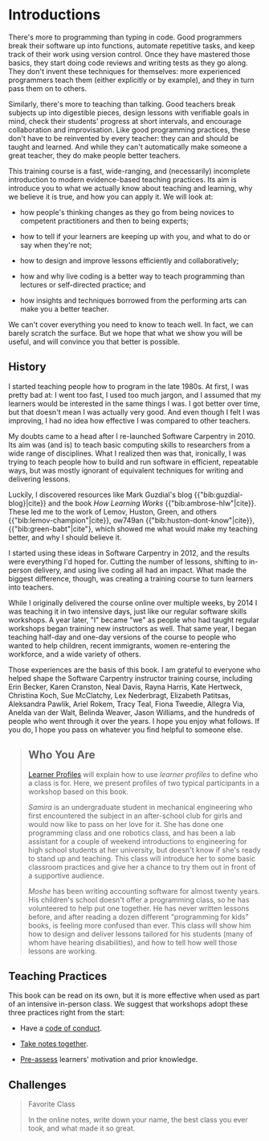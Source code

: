 # Introductions

There's more to programming than typing in code.  Good programmers
break their software up into functions, automate repetitive tasks, and
keep track of their work using version control.  Once they have
mastered those basics, they start doing code reviews and writing tests
as they go along.  They don't invent these techniques for themselves:
more experienced programmers teach them (either explicitly or by
example), and they in turn pass them on to others.

Similarly, there's more to teaching than talking.  Good teachers break
subjects up into digestible pieces, design lessons with verifiable
goals in mind, check their students' progress at short intervals, and
encourage collaboration and improvisation.  Like good programming
practices, these don't have to be reinvented by every teacher: they
can and should be taught and learned.  And while they can't
automatically make someone a great teacher, they do make people better
teachers.

This training course is a fast, wide-ranging, and (necessarily)
incomplete introduction to modern evidence-based teaching practices.
Its aim is introduce you to what we actually know about teaching and
learning, why we believe it is true, and how you can apply it.  We
will look at:

*   how people's thinking changes as they go from being novices to
    competent practitioners and then to being experts;

*   how to tell if your learners are keeping up with you, and what to
    do or say when they're not;

*   how to design and improve lessons efficiently and collaboratively;

*   how and why live coding is a better way to teach programming than
    lectures or self-directed practice; and

*   how insights and techniques borrowed from the performing arts can
    make you a better teacher.

We can't cover everything you need to know to teach well.  In fact,
we can barely scratch the surface.  But we hope that what we show you
will be useful, and will convince you that better is possible.

## History

I started teaching people how to program in the late 1980s.  At first,
I was pretty bad at: I went too fast, I used too much jargon, and I
assumed that my learners would be interested in the same things I was.
I got better over time, but that doesn't mean I was actually very
good.  And even though I felt I was improving, I had no idea how
effective I was compared to other teachers.

My doubts came to a head after I re-launched Software Carpentry in
2010.  Its aim was (and is) to teach basic computing skills to
researchers from a wide range of disciplines.  What I realized then
was that, ironically, I was trying to teach people how to build and
run software in efficient, repeatable ways, but was mostly ignorant of
equivalent techniques for writing and delivering lessons.

Luckily, I discovered resources like Mark Guzdial's blog
{{"bib:guzdial-blog}|cite}} and the book *How Learning Works*
{{"bib:ambrose-hlw"|cite}}.  These led me to the work of Lemov,
Huston, Green, and others {{"bib:lemov-champion"|cite}},
ow749an
{{"bib:huston-dont-know"|cite}}, {{"bib:green-babt"|cite"}, which
showed me what would make my teaching better, and why I should believe
it.

I started using these ideas in Software Carpentry in 2012, and the
results were everything I'd hoped for.  Cutting the number of lessons,
shifting to in-person delivery, and using live coding all had an
impact.  What made the biggest difference, though, was creating a
training course to turn learners into teachers.

While I originally delivered the course online over multiple weeks, by
2014 I was teaching it in two intensive days, just like our regular
software skills workshops.  A year later, "I" became "we" as
people who had taught regular workshops began training new instructors
as well.  That same year, I began teaching half-day and one-day
versions of the course to people who wanted to help children, recent
immigrants, women re-entering the workforce, and a wide variety of
others.

Those experiences are the basis of this book.  I am grateful to
everyone who helped shape the Software Carpentry instructor training
course, including Erin Becker, Karen Cranston, Neal Davis, Rayna
Harris, Kate Hertweck, Christina Koch, Sue McClatchy, Lex Nederbragt,
Elizabeth Patitsas, Aleksandra Pawlik, Ariel Rokem, Tracy Teal, Fiona
Tweedie, Allegra Via, Anelda van der Walt, Belinda Weaver, Jason
Williams, and the hundreds of people who went through it over the
years.  I hope you enjoy what follows.  If you do, I hope you pass on
whatever you find helpful to someone else.

<!-- callout -->
> ## Who You Are
>
> [Learner Profiles](../lessons/#learner-profiles) will explain how to
> use *learner profiles* to define who a class is for.  Here, we present
> profiles of two typical participants in a workshop based on this book.
> 
> *Samira* is an undergraduate student in mechanical engineering
> who first encountered the subject in an after-school club for girls
> and would now like to pass on her love for it.  She has done one
> programming class and one robotics class, and has been a lab assistant
> for a couple of weekend introductions to engineering for high school
> students at her university, but doesn't know if she's ready to stand
> up and teaching.  This class will introduce her to some basic
> classroom practices and give her a chance to try them out in front of
> a supportive audience.
> 
> *Moshe* has been writing accounting software for almost twenty
> years.  His children's school doesn't offer a programming class, so he
> has volunteered to help put one together.  He has never written
> lessons before, and after reading a dozen different "programming for
> kids" books, is feeling more confused than ever.  This class will
> show him how to design and deliver lessons tailored for his students
> (many of whom have hearing disabilities), and how to tell how well
> those lessons are working.

## Teaching Practices

This book can be read on its own, but it is more effective when used
as part of an intensive in-person class.  We suggest that workshops
adopt these three practices right from the start:

*   Have a [code of conduct](../practices/#conduct).

*   [Take notes together](../practices/#notes).

*   [Pre-assess](../practices/#assess) learners' motivation and prior
    knowledge.

## Challenges

<!-- challenge -->
> Favorite Class
>
> In the online notes, write down your name, the best class you ever
> took, and what made it so great.
